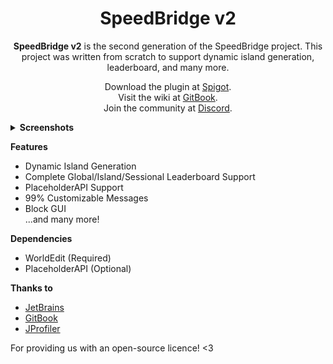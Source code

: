 <div align="center">
  <h1>SpeedBridge v2</h1>
  <p><b>SpeedBridge v2</b> is the second generation of the SpeedBridge project. This project was written from scratch to support dynamic island generation, leaderboard, and many more.</p>
</div>
  
<div align="center">
  <p>Download the plugin at <a href="https://www.spigotmc.org/resources/speedbridge-v2.100619/">Spigot</a>.<br/>
  Visit the wiki at <a href="https://tofpu.gitbook.io/speedbridge-v2/">GitBook</a>.<br/>
  Join the community at <a href="https://discord.gg/cDQjsHugPw">Discord</a>.</p>
</div>
  
<details>
  <summary><b>Screenshots</b></summary>
    
  <img width="70%" height="70%" src="https://cdn.discordapp.com/attachments/761714903978475540/952636041490210897/2022-03-13_20.33.15.png"/>
  <img width="70%" height="70%" src="https://cdn.discordapp.com/attachments/761714903978475540/952674419979980851/2022-03-13_23.07.46.png"/>
</details>

__Features__
- Dynamic Island Generation
- Complete Global/Island/Sessional Leaderboard Support
- PlaceholderAPI Support
- 99% Customizable Messages
- Block GUI   
...and many more!

__Dependencies__
- WorldEdit (Required)
- PlaceholderAPI (Optional)

__Thanks to__
- [JetBrains](https://www.jetbrains.com/community/opensource/)
- [GitBook](https://gitbook.com)
- [JProfiler](https://www.ej-technologies.com/products/jprofiler/overview.html)

For providing us with an open-source licence! <3
